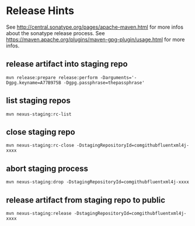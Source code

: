 # Release Hints

See http://central.sonatype.org/pages/apache-maven.html for more infos about the sonatype release process.
See https://maven.apache.org/plugins/maven-gpg-plugin/usage.html for more infos.

## release artifact into staging repo
```
mvn release:prepare release:perform -Darguments='-Dgpg.keyname=A77B975B -Dgpg.passphrase=thepassphrase'
```

## list staging repos
```
mvn nexus-staging:rc-list
```

## close staging repo
```
mvn nexus-staging:rc-close -DstagingRepositoryId=comgithubfluentxml4j-xxxx
```

## abort staging process
```
mvn nexus-staging:drop -DstagingRepositoryId=comgithubfluentxml4j-xxxx
```

## release artifact from staging repo to public
```
mvn nexus-staging:release -DstagingRepositoryId=comgithubfluentxml4j-xxxx
```
